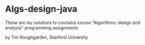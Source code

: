 # Algs-design-java

These are my solutions to coursera course "Algorithms: design and analysis" programming assignments 

by Tim Roughgarden, Stanford University
